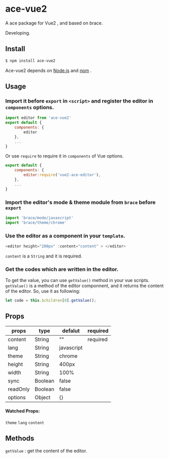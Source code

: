 # ace-vue2

A ace package for Vue2 , and based on brace.

Developing.

## Install

```sh
$ npm install ace-vue2
```

Ace-vue2 depends on [Node.js](http://nodejs.org/) and [npm](http://npmjs.org/) .

## Usage

### Import it before `export` in `<script>` and register the editor in `components` options.
```js
import editor from 'ace-vue2'
export default {
    components: {
        editor
    },
    ...
}

```
Or use `require` to require it in `components` of Vue options.
```js
export default {
    components: {
        editor:require('vue2-ace-editor'),
    },
    ...
}
```
### Import the editor's mode & theme module from `brace` before `export` 
```js
import 'brace/mode/javascript'
import 'brace/theme/chrome'
```
### Use the editor as a component in your `template`.
```js
<editor height="200px" :content="content" > </editor>
```
`content` is a `String` and it is required.
### Get the codes which are written in the editor.

To get the value, you can use `getValue()` method in your vue scripts. `getValue()` is a method of the editor componnent, and it returns the content of the editor. So, use it as following:

```js 
let code = this.$children[0].getValue();
```

## Props

| props | type | defalut | required|
|---------- | -------| --------------| ----------|
| content | String | "" | required|
| lang | String | javascript | |
| theme | String | chrome | |
| height | String | 400px | |
| width | String | 100% | |
| sync | Boolean | false | |
| readOnly | Boolean | false | |
| options | Object | {} | |

 #### Watched Props: 
 `theme`
 `lang` 
 `content`

## Methods

`getValue` : get the content of the editor.
